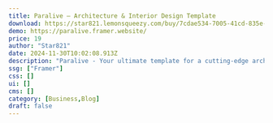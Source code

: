 ```yaml
---
title: Paralive — Architecture & Interior Design Template
download: https://star821.lemonsqueezy.com/buy/7cdae534-7005-41cd-835e-dbb0704ac077
demo: https://paralive.framer.website/
price: 19
author: "Star821"
date: 2024-11-30T10:02:08.913Z
description: "Paralive - Your ultimate template for a cutting-edge architectural and interior design agency, blending creativity and functionality seamlessly."
ssg: ["Framer"]
css: []
ui: []
cms: []
category: [Business,Blog]
draft: false
---
```

